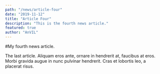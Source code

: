 ```yaml
---
path: "/news/article-four"
date: "2019-11-12"
title: "Article Four"
description: "This is the fourth news article."
featured: true
author: "AnVIL"
---
```


#My fourth news article.

The last article. Aliquam eros ante, ornare in hendrerit at, faucibus at eros. Morbi gravida augue in nunc pulvinar hendrerit. Cras et lobortis leo, a placerat risus.
